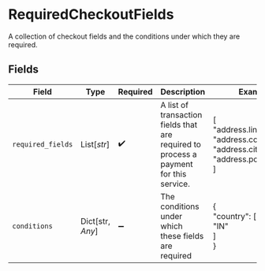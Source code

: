 # RequiredCheckoutFields

A collection of checkout fields and the conditions under which they are required.


## Fields

| Field                                                                                 | Type                                                                                  | Required                                                                              | Description                                                                           | Example                                                                               |
| ------------------------------------------------------------------------------------- | ------------------------------------------------------------------------------------- | ------------------------------------------------------------------------------------- | ------------------------------------------------------------------------------------- | ------------------------------------------------------------------------------------- |
| `required_fields`                                                                     | List[*str*]                                                                           | :heavy_check_mark:                                                                    | A list of transaction fields that are required to process a payment for this service. | [<br/>"address.line1",<br/>"address.country",<br/>"address.city",<br/>"address.postal_code"<br/>] |
| `conditions`                                                                          | Dict[str, *Any*]                                                                      | :heavy_minus_sign:                                                                    | The conditions under which these fields are required                                  | {<br/>"country": [<br/>"IN"<br/>]<br/>}                                               |